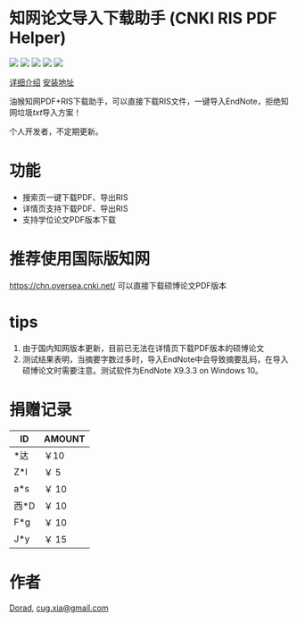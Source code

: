 # 知网论文导入下载助手 (CNKI RIS PDF Helper)
[![](https://img.shields.io/badge/dynamic/json?color=green&label=version&query=version&url=https%3A%2F%2Fgreasyfork.org%2Fscripts%2F425133.json&logo=tampermonkey)](https://greasyfork.org/en/scripts/425133) [![](https://img.shields.io/badge/dynamic/json?color=red&label=total%20installs&query=total_installs&url=https%3A%2F%2Fgreasyfork.org%2Fscripts%2F425133.json&style=flat&logo=tampermonkey)](https://greasyfork.org/en/scripts/425133) [![](https://img.shields.io/badge/dynamic/json?color=green&label=daily%20installs&query=daily_installs&url=https%3A%2F%2Fgreasyfork.org%2Fscripts%2F425133.json&logo=tampermonkey)](https://greasyfork.org/en/scripts/425133) [![](https://img.shields.io/badge/dynamic/json?labelColor=dark&color=red&label=RIS&query=data.count&url=https%3A%2F%2Fapi.cuger.cn%2Fcount%2FCNKI-PDF-RIS-Helper&logo=adobeacrobatreader&link=https%3A%2F%2Fgreasyfork.org%2Fscripts%2F425133)](https://greasyfork.org/en/scripts/425133) [![](https://img.shields.io/badge/blog-%40Dorad-blue)](https://blog.cuger.cn)

[详细介绍](https://github.com/Doradx/CNKI-PDF-RIS-Helper/blob/master/README.md)  [安装地址](https://greasyfork.org/en/scripts/425133)

油猴知网PDF+RIS下载助手，可以直接下载RIS文件，一键导入EndNote，拒绝知网垃圾*txt*导入方案！

个人开发者，不定期更新。

# 功能
- 搜索页一键下载PDF、导出RIS
- 详情页支持下载PDF、导出RIS
- 支持学位论文PDF版本下载

# 推荐使用国际版知网
https://chn.oversea.cnki.net/
可以直接下载硕博论文PDF版本

# tips
1. 由于国内知网版本更新，目前已无法在详情页下载PDF版本的硕博论文
2. 测试结果表明，当摘要字数过多时，导入EndNote中会导致摘要乱码，在导入硕博论文时需要注意。测试软件为EndNote X9.3.3 on Windows 10。

# 捐赠记录
| ID   | AMOUNT |
| ---- | ------ |
| *达  | ￥10   |
| Z*l | ￥ 5   |
| a*s | ￥ 10   |
| 西*D | ￥ 10   |
| F*g | ￥ 10 |
| J*y | ￥ 15 |

# 作者
[Dorad](https://blog.cuger.cn), cug.xia@gmail.com
